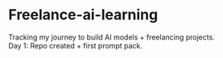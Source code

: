# Freelance-ai-learning  
Tracking my journey to build AI models + freelancing projects.  
Day 1: Repo created + first prompt pack.  
